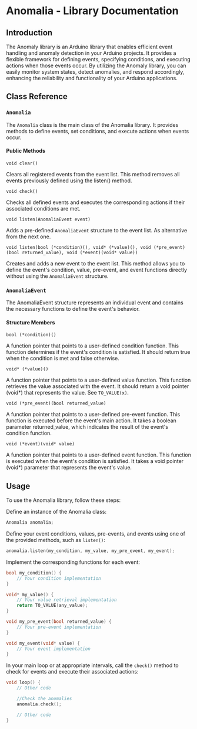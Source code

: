 # Anomalia - Library Documentation

## Introduction

The Anomaly library is an Arduino library that enables efficient event handling and anomaly detection in your Arduino projects. It provides a flexible framework for defining events, specifying conditions, and executing actions when those events occur. By utilizing the Anomaly library, you can easily monitor system states, detect anomalies, and respond accordingly, enhancing the reliability and functionality of your Arduino applications.

## Class Reference

### ```Anomalia```

The ```Anomalia``` class is the main class of the Anomalia library. It provides methods to define events, set conditions, and execute actions when events occur.

#### Public Methods

```void clear()```

Clears all registered events from the event list. This method removes all events previously defined using the listen() method.

```void check()```

Checks all defined events and executes the corresponding actions if their associated conditions are met.

```void listen(AnomaliaEvent event)```

Adds a pre-defined ```AnomaliaEvent``` structure to the event list. As alternative from the next one.

```void listen(bool (*condition)(), void* (*value)(), void (*pre_event)(bool returned_value), void (*event)(void* value))```

Creates and adds a new event to the event list. This method allows you to define the event's condition, value, pre-event, and event functions directly without using the ```AnomaliaEvent``` structure.

### ```AnomaliaEvent```

The AnomaliaEvent structure represents an individual event and contains the necessary functions to define the event's behavior.

#### Structure Members

```bool (*condition)()```

A function pointer that points to a user-defined condition function. This function determines if the event's condition is satisfied. It should return true when the condition is met and false otherwise.

```void* (*value)()```

A function pointer that points to a user-defined value function. This function retrieves the value associated with the event. It should return a void pointer (void*) that represents the value. See ```TO_VALUE(x)```.

```void (*pre_event)(bool returned_value)```

A function pointer that points to a user-defined pre-event function. This function is executed before the event's main action. It takes a boolean parameter returned_value, which indicates the result of the event's condition function.

```void (*event)(void* value)```

A function pointer that points to a user-defined event function. This function is executed when the event's condition is satisfied. It takes a void pointer (void*) parameter that represents the event's value.

## Usage

To use the Anomalia library, follow these steps:

Define an instance of the Anomalia class:

```cpp
Anomalia anomalia;
```

Define your event conditions, values, pre-events, and events using one of the provided methods, such as ```listen()```:

```cpp
anomalia.listen(my_condition, my_value, my_pre_event, my_event);
```

Implement the corresponding functions for each event:

```cpp
bool my_condition() {
    // Your condition implementation
}

void* my_value() {
    // Your value retrieval implementation
    return TO_VALUE(any_value);
}

void my_pre_event(bool returned_value) {
    // Your pre-event implementation
}

void my_event(void* value) {
    // Your event implementation
}
```

In your main loop or at appropriate intervals, call the ```check()``` method to check for events and execute their associated actions:

```cpp
void loop() {
    // Other code

    //Check the anomalies
    anomalia.check();

    // Other code
}
```